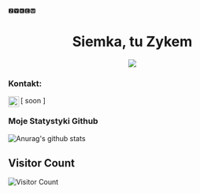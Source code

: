 ```
🆉🆈🅺🅴🅼                                                   
```
<h1 align="center">Siemka, tu Zykem</h1>

<p align="center">
  <img src="https://readme-typing-svg.herokuapp.com/?center=true&vCenter=true&color=DAA69A&width=500&lines=Siemka+|zykems.pl|+discord.gg/soon" />
</p>


### Kontakt:

[<img align="left" alt="My discord" width="22px" src="https://cdn.jsdelivr.net/npm/simple-icons@v3/icons/discord.svg" /> soon ]
<br />


### Moje Statystyki Github
![Anurag's github stats](https://github-readme-stats.vercel.app/api?username=Zykem&count_private=true&show_icons=true?theme=buefy)


## Visitor Count
![Visitor Count](https://profile-counter.glitch.me/Zykem/count.svg)

<br />

